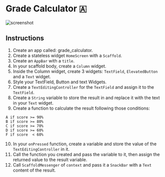# Grade Calculator 🇦

![screenshot](https://user-images.githubusercontent.com/84308096/158198001-e9017006-6726-44d0-8ada-95b709eed7ff.png)

## Instructions

1. Create an app called: grade_calculator.
2. Create a stateless widget `HomeScreen` with a `Scaffold`.
3. Create an `AppBar` with a `title`.
4. In your scaffold body, create a `Column` widget.
5. Inside the Column widget, create 3 widgets: `TextField`, `ElevatedButton` and a `Text` widget.
6. Style your TextField, Button and text Widgets.
7. Create a `TextEditingController` for the `TextField` and assign it to the `TextField`.
8. Create a `String` variable to store the result in and replace it with the text in your `Text` widget.
9. Create a function to calculate the result following those conditions:

```
A if score >= 90%
B if score >= 80%
C if score >= 70%
D if score >= 60%
F if score  < 60%
```

10. In your `onPressed` function, create a variable and store the value of the `TextEditingController` in it.
11. Call the function you created and pass the variable to it, then assign the returned value to the result variable.
12. Call `ScaffoldMessenger` of `context` and pass it a `SnackBar` with a `Text` content of the result.
